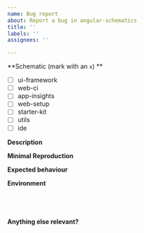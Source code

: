 ```yaml
---
name: Bug report
about: Report a bug in angular-schematics
title: ''
labels: ''
assignees: ''

---
```


**Schematic (mark with an `x`) **
<!-- Can you pin-point the schematic or schematics that are effected by this bug? -->
- [ ] ui-framework
- [ ] web-ci
- [ ] app-insights
- [ ] web-setup
- [ ] starter-kit
- [ ] utils
- [ ] ide

**Description**
<!-- A clear and concise description of the problem... -->

**Minimal Reproduction**
<!-- 
Simple steps to reproduce this bug.

Please include: commands run (including args), packages added.

If reproduction steps are not enough for the reproduction of your issue, please create a minimal GitHub repository with the reproduction of the issue. 
Share the link to the repo below along with step-by-step instructions to reproduce the problem, as well as expected and actual behaviour.
-->

**Expected behaviour**
<!-- A clear and concise description of what you expected to happen. -->

**Environment**
<!--Include as many relevant details about the environment you experienced the bug in -->
<pre><code>
<!-- run `ng version` and paste output below -->

</code></pre>
**Anything else relevant?**
<!-- Do any of these matters: operating system, IDE, package manager...? If so, please mention it below. -->
